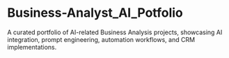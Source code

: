 # Business-Analyst_AI_Potfolio
A curated portfolio of AI-related Business Analysis projects, showcasing AI integration, prompt engineering, automation workflows, and CRM implementations.
